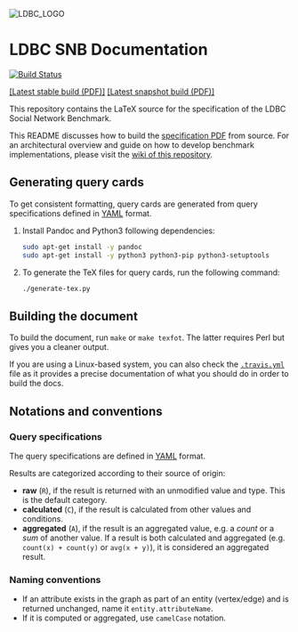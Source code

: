 ![LDBC_LOGO](https://raw.githubusercontent.com/wiki/ldbc/ldbc_snb_datagen/images/ldbc-logo.png)
# LDBC SNB Documentation

[![Build Status](https://travis-ci.org/ldbc/ldbc_snb_docs.svg?branch=master)](https://travis-ci.org/ldbc/ldbc_snb_docs)

[[Latest stable build (PDF)]](http://ldbc.github.io/ldbc_snb_docs/ldbc-snb-specification.pdf) [[Latest snapshot build (PDF)]](http://ldbc.github.io/ldbc_snb_docs_snapshot/ldbc-snb-specification.pdf)

This repository contains the LaTeX source for the specification of the LDBC Social Network Benchmark.

This README discusses how to build the [specification PDF](http://ldbc.github.io/ldbc_snb_docs/ldbc-snb-specification.pdf) from source. For an architectural overview and guide on how to  develop benchmark implementations, please visit the [wiki of this repository](https://github.com/ldbc/ldbc_snb_docs/wiki).

## Generating query cards

To get consistent formatting, query cards are generated from query specifications defined in [YAML](http://yaml.org/) format.

1. Install Pandoc and Python3 following dependencies:

    ```bash
    sudo apt-get install -y pandoc
    sudo apt-get install -y python3 python3-pip python3-setuptools
    ```

1. To generate the TeX files for query cards, run the following command:

    ```bash
    ./generate-tex.py
    ```

## Building the document

To build the document, run `make` or `make texfot`. The latter requires Perl but gives you a cleaner output.

If you are using a Linux-based system, you can also check the [`.travis.yml`](.travis.yml) file as it provides a precise documentation of what you should do in order to build the docs.

## Notations and conventions

### Query specifications

The query specifications are defined in [YAML](http://yaml.org/) format.

Results are categorized according to their source of origin:

* **raw** (`R`), if the result is returned with an unmodified value and type. This is the default category.
* **calculated** (`C`), if the result is calculated from other values and conditions.
* **aggregated** (`A`), if the result is an aggregated value, e.g. a _count_ or a _sum_ of another value. If a result is both calculated and aggregated (e.g. `count(x) + count(y)` or `avg(x + y)`), it is considered an aggregated result.

### Naming conventions

* If an attribute exists in the graph as part of an entity (vertex/edge) and is returned unchanged, name it `entity.attributeName`.
* If it is computed or aggregated, use `camelCase` notation.
